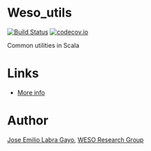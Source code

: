 Weso_utils
=====
[![Build Status](https://travis-ci.org/labra/weso_utils.svg?branch=master)](https://travis-ci.org/labra/weso_utils)
[![codecov.io](http://codecov.io/github/labra/weso_utils/coverage.svg?branch=master)](http://codecov.io/github/labra/weso_utils?branch=master)


Common utilities in Scala

Links
=====

* [More info](http://labra.github.io/weso_utils)

Author
======

[Jose Emilio Labra Gayo](http://www.di.uniovi.es/~labra), [WESO Research Group](http://www.weso.es)


